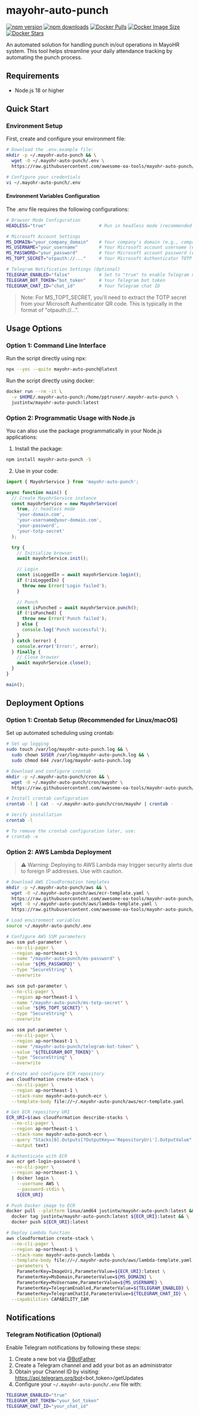 # mayohr-auto-punch

[![npm version](https://img.shields.io/npm/v/mayohr-auto-punch.svg)](https://www.npmjs.com/package/mayohr-auto-punch)
[![npm downloads](https://img.shields.io/npm/dm/mayohr-auto-punch.svg)](https://www.npmjs.com/package/mayohr-auto-punch)
[![Docker Pulls](https://img.shields.io/docker/pulls/justintw/mayohr-auto-punch.svg)](https://hub.docker.com/r/justintw/mayohr-auto-punch)
[![Docker Image Size](https://img.shields.io/docker/image-size/justintw/mayohr-auto-punch)](https://hub.docker.com/r/justintw/mayohr-auto-punch)
[![Docker Stars](https://img.shields.io/docker/stars/justintw/mayohr-auto-punch.svg)](https://hub.docker.com/r/justintw/mayohr-auto-punch)


An automated solution for handling punch in/out operations in MayoHR system. This tool helps streamline your daily attendance tracking by automating the punch process.


## Requirements

- Node.js 18 or higher

## Quick Start

### Environment Setup

First, create and configure your environment file:

```bash
# Download the .env.example file:
mkdir -p ~/.mayohr-auto-punch && \
  wget -O ~/.mayohr-auto-punch/.env \
  https://raw.githubusercontent.com/awesome-oa-tools/mayohr-auto-punch/main/.env.example

# Configure your credentials
vi ~/.mayohr-auto-punch/.env
```

#### Environment Variables Configuration

The .env file requires the following configurations:

```bash
# Browser Mode Configuration
HEADLESS="true"                    # Run in headless mode (recommended for production)

# Microsoft Account Settings
MS_DOMAIN="your_company_domain"    # Your company's domain (e.g., company.com)
MS_USERNAME="your_username"        # Your Microsoft account username (e.g., bob@company.com)
MS_PASSWORD="your_password"        # Your Microsoft account password (e.g., password123)
MS_TOPT_SECRET="otpauth://..."     # Your Microsoft Authenticator TOTP secret

# Telegram Notification Settings (Optional)
TELEGRAM_ENABLED="false"           # Set to "true" to enable Telegram notifications
TELEGRAM_BOT_TOKEN="bot_token"     # Your Telegram bot token
TELEGRAM_CHAT_ID="chat_id"         # Your Telegram chat ID
```

> Note: For MS_TOPT_SECRET, you'll need to extract the TOTP secret from your Microsoft Authenticator QR code. This is typically in the format of "otpauth://...".

## Usage Options

### Option 1: Command Line Interface

Run the script directly using npx:

```bash
npx --yes --quite mayohr-auto-punch@latest
```

Run the script directly using docker:

```bash
docker run --rm -it \
  -v $HOME/.mayohr-auto-punch:/home/pptruser/.mayohr-auto-punch \
  justintw/mayohr-auto-punch:latest
```

### Option 2: Programmatic Usage with Node.js

You can also use the package programmatically in your Node.js applications:

1. Install the package:

```bash
npm install mayohr-auto-punch -S
```

2. Use in your code:

```javascript
import { MayohrService } from 'mayohr-auto-punch';

async function main() {
  // Create MayohrService instance
  const mayohrService = new MayohrService(
    true, // headless mode
    'your-domain.com',
    'your-username@your-domain.com',
    'your-password',
    'your-totp-secret'
  );

  try {
    // Initialize browser
    await mayohrService.init();

    // Login
    const isLoggedIn = await mayohrService.login();
    if (!isLoggedIn) {
      throw new Error('Login failed');
    }

    // Punch
    const isPunched = await mayohrService.punch();
    if (!isPunched) {
      throw new Error('Punch failed');
    } else {
      console.log('Punch successful');
    }
  } catch (error) {
    console.error('Error:', error);
  } finally {
    // Close browser
    await mayohrService.close();
  }
}

main();
```

## Deployment Options

### Option 1: Crontab Setup (Recommended for Linux/macOS)

Set up automated scheduling using crontab:

```bash
# Set up logging
sudo touch /var/log/mayohr-auto-punch.log && \
  sudo chown $USER /var/log/mayohr-auto-punch.log && \
  sudo chmod 644 /var/log/mayohr-auto-punch.log

# Download and configure crontab
mkdir -p ~/.mayohr-auto-punch/cron && \
  wget -O ~/.mayohr-auto-punch/cron/mayohr \
  https://raw.githubusercontent.com/awesome-oa-tools/mayohr-auto-punch/main/examples/cron/mayohr

# Install crontab configuration
crontab -l | cat - ~/.mayohr-auto-punch/cron/mayohr | crontab -

# Verify installation
crontab -l

# To remove the crontab configuration later, use:
# crontab -e
```

### Option 2: AWS Lambda Deployment

> ⚠️ Warning: Deploying to AWS Lambda may trigger security alerts due to foreign IP addresses. Use with caution.

```bash
# Download AWS CloudFormation templates
mkdir -p ~/.mayohr-auto-punch/aws && \
  wget -O ~/.mayohr-auto-punch/aws/ecr-template.yaml \
  https://raw.githubusercontent.com/awesome-oa-tools/mayohr-auto-punch/main/examples/aws/ecr-template.yaml && \
  wget -O ~/.mayohr-auto-punch/aws/lambda-template.yaml \
  https://raw.githubusercontent.com/awesome-oa-tools/mayohr-auto-punch/main/examples/aws/lambda-template.yaml

# Load environment variables
source ~/.mayohr-auto-punch/.env

# Configure AWS SSM parameters
aws ssm put-parameter \
  --no-cli-pager \
  --region ap-northeast-1 \
  --name "/mayohr-auto-punch/ms-password" \
  --value "${MS_PASSWORD}" \
  --type "SecureString" \
  --overwrite

aws ssm put-parameter \
  --no-cli-pager \
  --region ap-northeast-1 \
  --name "/mayohr-auto-punch/ms-totp-secret" \
  --value "${MS_TOPT_SECRET}" \
  --type "SecureString" \
  --overwrite

aws ssm put-parameter \
  --no-cli-pager \
  --region ap-northeast-1 \
  --name "/mayohr-auto-punch/telegram-bot-token" \
  --value "${TELEGRAM_BOT_TOKEN}" \
  --type "SecureString" \
  --overwrite

# Create and configure ECR repository
aws cloudformation create-stack \
  --no-cli-pager \
  --region ap-northeast-1 \
  --stack-name mayohr-auto-punch-ecr \
  --template-body file://~/.mayohr-auto-punch/aws/ecr-template.yaml

# Get ECR repository URI
ECR_URI=$(aws cloudformation describe-stacks \
  --no-cli-pager \
  --region ap-northeast-1 \
  --stack-name mayohr-auto-punch-ecr \
  --query "Stacks[0].Outputs[?OutputKey=='RepositoryUri'].OutputValue" \
  --output text)

# Authenticate with ECR
aws ecr get-login-password \
  --no-cli-pager \
  --region ap-northeast-1 \
  | docker login \
    --username AWS \
    --password-stdin \
    ${ECR_URI}

# Push Docker image to ECR
docker pull --platform linux/amd64 justintw/mayohr-auto-punch:latest && \
  docker tag justintw/mayohr-auto-punch:latest ${ECR_URI}:latest && \
  docker push ${ECR_URI}:latest

# Deploy Lambda function
aws cloudformation create-stack \
  --no-cli-pager \
  --region ap-northeast-1 \
  --stack-name mayohr-auto-punch-lambda \
  --template-body file://~/.mayohr-auto-punch/aws/lambda-template.yaml \
  --parameters \
    ParameterKey=ImageUri,ParameterValue=${ECR_URI}:latest \
    ParameterKey=MsDomain,ParameterValue=${MS_DOMAIN} \
    ParameterKey=MsUsername,ParameterValue=${MS_USERNAME} \
    ParameterKey=TelegramEnabled,ParameterValue=${TELEGRAM_ENABLED} \
    ParameterKey=TelegramChatId,ParameterValue=${TELEGRAM_CHAT_ID} \
  --capabilities CAPABILITY_IAM
```

## Notifications

### Telegram Notification (Optional)

Enable Telegram notifications by following these steps:

1. Create a new bot via [@BotFather](https://t.me/botfather)
2. Create a Telegram channel and add your bot as an administrator
3. Obtain your Channel ID by visiting: https://api.telegram.org/bot<bot_token>/getUpdates
3. Configure your `~/.mayohr-auto-punch/.env` file with:

```bash
TELEGRAM_ENABLED="true"
TELEGRAM_BOT_TOKEN="your_bot_token"
TELEGRAM_CHAT_ID="your_chat_id"
```
